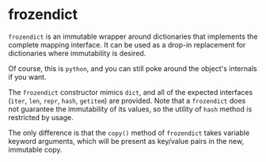 frozendict
==========

`frozendict` is an immutable wrapper around dictionaries that implements the
complete mapping interface. It can be used as a drop-in replacement for
dictionaries where immutability is desired.

Of course, this is `python`, and you can still poke around the object's
internals if you want.

The `frozendict` constructor mimics `dict`, and all of the expected
interfaces (`iter`, `len`, `repr`, `hash`, `getitem`) are provided.
Note that a `frozendict` does not guarantee the immutability of its values, so
the utility of `hash` method is restricted by usage.

The only difference is that the `copy()` method of `frozendict` takes
variable keyword arguments, which will be present as key/value pairs in the new,
immutable copy.
